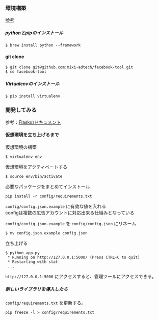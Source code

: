 ### 環境構築

[参考](https://python-guide-ja.readthedocs.org/en/latest/starting/install/osx/)

##### pythonとpipのインストール

```
$ brew install python --framework
```

#### git clone

```
$ git clone git@github.com:mixi-adtech/facebook-tool.git
$ cd facebook-tool
```

##### Virtualenvのインストール

```
$ pip install virtualenv
```

### 開発してみる

参考：[Flaskのドキュメント](http://flask-docs-ja.readthedocs.org/en/latest/)

#### 仮想環境を立ち上げるまで

仮想環境の構築
```
$ virtualenv env
```

仮想環境をアクティベートする
```
$ source env/bin/activate
```

必要なパッケージをまとめてインストール
```  
pip install -r config/requirements.txt
```

`config/config.json.example` に有効な値を入れる  
configは複数の広告アカウントに対応出来る仕組みとなっている  

`config/config.json.example` を `config/config.json` にリネーム
```
$ mv config.json.example config.json
```

立ち上げる
```
$ python app.py
 * Running on http://127.0.0.1:5000/ (Press CTRL+C to quit)
 * Restarting with stat
 ...
```

`http://127.0.0.1:5000` にアクセスすると、管理ツールにアクセスできる。

##### 新しいライブラリを導入したら
`config/requirements.txt` を更新する。
```
pip freeze -l > config/requirements.txt
```
